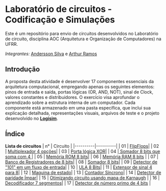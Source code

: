 
# Laboratório de circuitos - Codificação e Simulações
Este é um repositório para envio de circuitos desenvolvidos no Laboratório de circuito, disciplina AOC (Arquitetura e Organização de Computadores) na UFRR.

*Integrantes:* [Andersson Silva](https://github.com/Moab76) e [Arthur Ramos](https://github.com/ArthurRamos26)
## Introdução

A proposta desta atividade é desenvolver 17 componentes essenciais da arquitetura computacional, empregando apenas os seguintes elementos: pinos de entrada e saída, portas lógicas (OR, AND, NOT), sinal de Clock, valores constantes e distribuidores. O exercício visa aprofundar o aprendizado sobre a estrutura interna de um computador.
Cada componente está armazenado em uma pasta específica, que inclui sua explicação detalhada, representações visuais, arquivos de teste e o projeto desenvolvido no **[Logisim](https://sourceforge.net/projects/circuit/)**.

## Índice

**Lista de circuitos**
| n° | Circuito |
|----------|----------|
| 01 | [FlipFlops](./Circuito%2001/)|
| 02 | [Multiplexador 4 opções](./Circuito%2002/)|
| 03 | [Porta lógica XOR](./Circuito%2003/)|
| 04 |[ Somador 8 bits que soma com 4 ](./Circuito%2004/)|
| 05 | [Memória ROM 8 bits](./Circuito%2005/)|
| 06 | [Memória RAM 8 bits](./Circuito%2006/) |
| 07 | [Banco de Registradores de 8 bits](./Circuito%2007/)|
| 08 | [Somador 8 bits](./Circuito%2008/)|
| 09 | [Detector de "101" em um fluxo de entrada](./Circuito%2009/)|
| 10 | [ULA 8 Bits](./Circuito%2010/)|
| 11 | [Extensor de sinal 4 para 8](./Circuito%2011/)|
| 12 | [Maquina de estado](./Circuito%2012/)|
| 13 | [Contador Síncrono](./Circuito%2013/)|
| 14 | [Detector de paridade Ímpar](./Circuito%2014/)|
| 15 | [Otimizando circuito usando mapa de Karnaugh](./Circuito%2015/) |
| 16 | [Decodificador 7 segmentos](./Circuito%2016/)|
| 17 | [Detector de número primo de 4 bits](./Circuito%2017/) |


